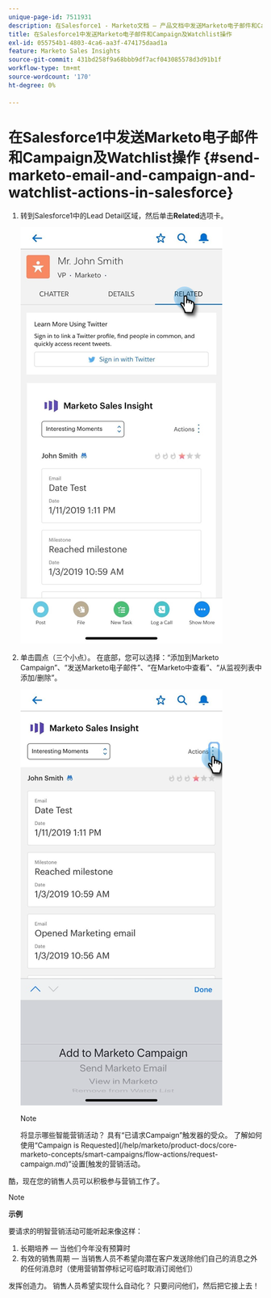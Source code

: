 ```yaml
---
unique-page-id: 7511931
description: 在Salesforce1 - Marketo文档 — 产品文档中发送Marketo电子邮件和Campaign及Watchlist操作
title: 在Salesforce1中发送Marketo电子邮件和Campaign及Watchlist操作
exl-id: 055754b1-4803-4ca6-aa3f-474175daad1a
feature: Marketo Sales Insights
source-git-commit: 431bd258f9a68bbb9df7acf043085578d3d91b1f
workflow-type: tm+mt
source-wordcount: '170'
ht-degree: 0%

---
```


# 在Salesforce1中发送Marketo电子邮件和Campaign及Watchlist操作 {#send-marketo-email-and-campaign-and-watchlist-actions-in-salesforce}

1. 转到Salesforce1中的Lead Detail区域，然后单击&#x200B;**Related**&#x200B;选项卡。

   ![](assets/one-1.png)

1. 单击圆点（三个小点）。 在底部，您可以选择：“添加到Marketo Campaign”、“发送Marketo电子邮件”、“在Marketo中查看”、“从监视列表中添加/删除”。

   ![](assets/two-1.png)

   >[!NOTE]
   >
   >将显示哪些智能营销活动？ 具有“已请求Campaign”触发器的受众。 了解如何使用“Campaign is Requested](/help/marketo/product-docs/core-marketo-concepts/smart-campaigns/flow-actions/request-campaign.md)”设置[触发的营销活动。

酷，现在您的销售人员可以积极参与营销工作了。

>[!NOTE]
>
>**示例**
>
>要请求的明智营销活动可能听起来像这样：
>
>1. 长期培养 — 当他们今年没有预算时
>1. 有效的销售周期 — 当销售人员不希望向潜在客户发送除他们自己的消息之外的任何消息时（使用营销暂停标记可临时取消订阅他们）
>
>发挥创造力。 销售人员希望实现什么自动化？ 只要问问他们，然后把它接上去！
